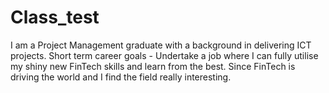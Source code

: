 # Class_test
I am a Project Management graduate with a background in delivering ICT projects. 
Short term career goals - Undertake a job where I can fully utilise my shiny new FinTech skills and learn from the best. 
Since FinTech is driving the world and I find the field really interesting. 